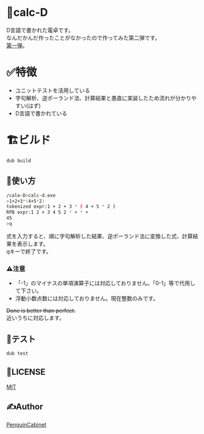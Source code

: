 # 🧮calc-D
D言語で書かれた電卓です。    
なんだかんだ作ったことがなかったので作ってみた第二弾です。    
[第一弾](https://github.com/PenguinCabinet/Brainfuxk-D)。   

# ✅特徴
* ユニットテストを活用している
* 字句解析、逆ポーランド法、計算結果と愚直に実装したため流れが分かりやすい(はず)
* D言語で書かれている
# 🏗ビルド
```
dub build
```

## 🔨使い方
```bash
/cale-D>calc-d.exe
>1+2+3*(4+5*2)
tokenized expr:1 + 2 + 3 * ( 4 + 5 * 2 )  
RPB expr:1 2 + 3 4 5 2 * + * +
45
>q
```
式を入力すると、順に字句解析した結果、逆ポーランド法に変換した式、計算結果を表示します。   
qキーで終了です。   

### ⚠️注意
* 「-1」のマイナスの単項演算子には対応しておりません。「0-1」等で代用して下さい。
* 浮動小数点数には対応しておりません。現在整数のみです。

~~Done is better than perfect.~~    
近いうちに対応します。
## 📃テスト
```
dub test
```

## 🎫LICENSE

[MIT](./LICENSE)

## ✍Author

[PenguinCabinet](https://github.com/PenguinCabinet)
